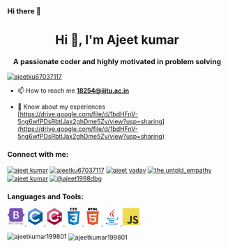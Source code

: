 ### Hi there 👋

<h1 align="center">Hi 👋, I'm Ajeet kumar</h1>
<h3 align="center">A passionate coder and highly motivated in problem solving</h3>

<p align="left"> <a href="https://twitter.com/ajeetku67037117" target="blank"><img src="https://img.shields.io/twitter/follow/ajeetku67037117?logo=twitter&style=for-the-badge" alt="ajeetku67037117" /></a> </p>

- 📫 How to reach me **18254@iiitu.ac.in**

- 📄 Know about my experiences [https://drive.google.com/file/d/1bdHFnV-5ng6wfPDsRbtlJax2ghDme5Zv/view?usp=sharing](https://drive.google.com/file/d/1bdHFnV-5ng6wfPDsRbtlJax2ghDme5Zv/view?usp=sharing)

<h3 align="left">Connect with me:</h3>
<p align="left">
<a href="https://codepen.io/ajeet kumar" target="blank"><img align="center" src="https://raw.githubusercontent.com/rahuldkjain/github-profile-readme-generator/master/src/images/icons/Social/codepen.svg" alt="ajeet kumar" height="30" width="40" /></a>
<a href="https://twitter.com/ajeetku67037117" target="blank"><img align="center" src="https://raw.githubusercontent.com/rahuldkjain/github-profile-readme-generator/master/src/images/icons/Social/twitter.svg" alt="ajeetku67037117" height="30" width="40" /></a>
<a href="https://linkedin.com/in/ajeet yadav" target="blank"><img align="center" src="https://raw.githubusercontent.com/rahuldkjain/github-profile-readme-generator/master/src/images/icons/Social/linked-in-alt.svg" alt="ajeet yadav" height="30" width="40" /></a>
<a href="https://instagram.com/the.untold_empathy" target="blank"><img align="center" src="https://raw.githubusercontent.com/rahuldkjain/github-profile-readme-generator/master/src/images/icons/Social/instagram.svg" alt="the.untold_empathy" height="30" width="40" /></a>
<a href="https://www.hackerrank.com/ajeet kumar" target="blank"><img align="center" src="https://raw.githubusercontent.com/rahuldkjain/github-profile-readme-generator/master/src/images/icons/Social/hackerrank.svg" alt="ajeet kumar" height="30" width="40" /></a>
<a href="https://www.hackerearth.com/@ajeet1998dbg" target="blank"><img align="center" src="https://raw.githubusercontent.com/rahuldkjain/github-profile-readme-generator/master/src/images/icons/Social/hackerearth.svg" alt="@ajeet1998dbg" height="30" width="40" /></a>
</p>

<h3 align="left">Languages and Tools:</h3>
<p align="left"> <a href="https://getbootstrap.com" target="_blank" rel="noreferrer"> <img src="https://raw.githubusercontent.com/devicons/devicon/master/icons/bootstrap/bootstrap-plain-wordmark.svg" alt="bootstrap" width="40" height="40"/> </a> <a href="https://www.cprogramming.com/" target="_blank" rel="noreferrer"> <img src="https://raw.githubusercontent.com/devicons/devicon/master/icons/c/c-original.svg" alt="c" width="40" height="40"/> </a> <a href="https://www.w3schools.com/cpp/" target="_blank" rel="noreferrer"> <img src="https://raw.githubusercontent.com/devicons/devicon/master/icons/cplusplus/cplusplus-original.svg" alt="cplusplus" width="40" height="40"/> </a> <a href="https://www.w3schools.com/css/" target="_blank" rel="noreferrer"> <img src="https://raw.githubusercontent.com/devicons/devicon/master/icons/css3/css3-original-wordmark.svg" alt="css3" width="40" height="40"/> </a> <a href="https://www.w3.org/html/" target="_blank" rel="noreferrer"> <img src="https://raw.githubusercontent.com/devicons/devicon/master/icons/html5/html5-original-wordmark.svg" alt="html5" width="40" height="40"/> </a> <a href="https://www.java.com" target="_blank" rel="noreferrer"> <img src="https://raw.githubusercontent.com/devicons/devicon/master/icons/java/java-original.svg" alt="java" width="40" height="40"/> </a> <a href="https://developer.mozilla.org/en-US/docs/Web/JavaScript" target="_blank" rel="noreferrer"> <img src="https://raw.githubusercontent.com/devicons/devicon/master/icons/javascript/javascript-original.svg" alt="javascript" width="40" height="40"/> </a> </p>

<p><img align="left" src="https://github-readme-stats.vercel.app/api/top-langs?username=ajeetkumar199801&show_icons=true&locale=en&layout=compact" alt="ajeetkumar199801" /></p>

<p>&nbsp;<img align="center" src="https://github-readme-stats.vercel.app/api?username=ajeetkumar199801&show_icons=true&locale=en" alt="ajeetkumar199801" /></p>
